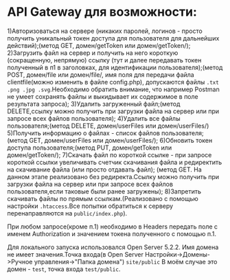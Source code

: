 # API Gateway для возможности:

1)Авторизоваться на сервере (никаких паролей, логинов - просто получить уникальный токен доступа для пользователя для дальнейших действий);(метод GET, домен/getToken или домен/getToken/);
2)Загрузить файл на сервер и получить на него короткую (сокращенную, непрямую) ссылку (тут и далее передавать токен полученный в п1 в заголовках, для идентификации пользователя);(метод POST, домен/file или домен/file/, имя поля для передачи файла clientfile(можно изменить в файле config.php), допускаются файлы ```.txt .png .jpg .svg```.Необходимо обратить внимание, что например Postman не умеет сохранять файлы и выкидывает их содержимое в поле результата запроса);
3)Удалить загруженный файл;(метод DELETE,cсылку можно получить при загрузки файла на сервер или при запросе всех файлов пользователя);
4)Удалить все файлы пользователя;(метод DELETE, домен/userFiles или домен/userFiles/)
5)Получить информацию о файлах - список файлов пользователя;(метод GET, домен/userFiles или домен/userFiles/);
6)Обновить токен доступа пользователя;(метод PUT, домен/getToken или домен/getToken/);
7)Скачать файл по короткой ссылке - при запросе короткой ссылки увеличивать счетчик скачивания файла и редиректить на скачивание файла (или просто отдавать файл); (метод GET. На данном этапе реализовано без редиректа.Ссылку можно получить при загрузки файла на сервер или при запросе всех файлов пользователя,если таковые были ранее загружены);
8)Запретить скачивать файлы по прямым ссылкам.(Реализовано с помощью настройки ```.htaccess```.Все попытки обратиться к серверу перенаправляются на ```public/index.php```).

При любом запросе(кроме п.1) необходимо в Headers передать поле с именем Authorization и значением токена полученного с помощью п.1.

Для локального запуска использовался Open Server 5.2.2.
Имя домена не имеет значения.Точка входа(в Open Server Настройки->Домены->Ручное управления->"Папка домена") ```site/public```
В моём случае это домен - ```test```, точка входа ```test/public```.


